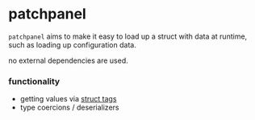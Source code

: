 # patchpanel


`patchpanel` aims to make it easy to load up a struct with data at runtime, such as loading up configuration data. 

no external dependencies are used.

### functionality

- getting values via [struct tags](https://go.dev/ref/spec#Tag)
- type coercions / deserializers